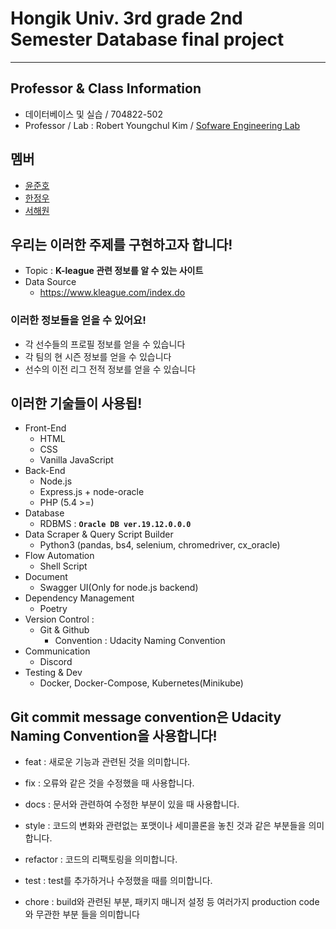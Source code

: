 Hongik Univ. 3rd grade 2nd Semester Database final project
===
***
## Professor & Class Information
- 데이터베이스 및 실습 / 704822-502
- Professor / Lab : Robert Youngchul Kim / [Sofware Engineering Lab](http://selab.hongik.ac.kr/)
## 멤버
- [윤준호](https://github.com/J-hoplin1)
- [한정우](https://github.com/hjw0623)
- [서해원](https://github.com/SHW0331)
## 우리는 이러한 주제를 구현하고자 합니다!

- Topic : **K-league 관련 정보를 알 수 있는 사이트**
- Data Source
  - https://www.kleague.com/index.do
### 이러한 정보들을 얻을 수 있어요!
- 각 선수들의 프로필 정보를 얻을 수 있습니다
- 각 팀의 현 시즌 정보를 얻을 수 있습니다
- 선수의 이전 리그 전적 정보를 얻을 수 있습니다
## 이러한 기술들이 사용됩!

- Front-End
  - HTML
  - CSS
  - Vanilla JavaScript
- Back-End
  - Node.js
  - Express.js + node-oracle
  - PHP (5.4 >=)
- Database
  - RDBMS : **`Oracle DB ver.19.12.0.0.0`**
- Data Scraper & Query Script Builder
  - Python3 (pandas, bs4, selenium, chromedriver, cx_oracle)
- Flow Automation
  - Shell Script
- Document
  - Swagger UI(Only for node.js backend)
- Dependency Management
  - Poetry
- Version Control : 
  - Git & Github
    - Convention : Udacity Naming Convention
- Communication
  - Discord
- Testing & Dev
  - Docker, Docker-Compose, Kubernetes(Minikube)

## Git commit message convention은 Udacity Naming Convention을 사용합니다!

- feat : 새로운 기능과 관련된 것을 의미합니다.

- fix : 오류와 같은 것을 수정했을 때 사용합니다.

- docs : 문서와 관련하여 수정한 부분이 있을 때 사용합니다.

- style : 코드의 변화와 관련없는 포맷이나 세미콜론을 놓친 것과 같은 부분들을 의미합니다.

- refactor : 코드의 리팩토링을 의미합니다.

- test : test를 추가하거나 수정했을 때를 의미합니다.

- chore : build와 관련된 부분, 패키지 매니저 설정 등 여러가지 production code와 무관한 부분 들을 의미합니다
